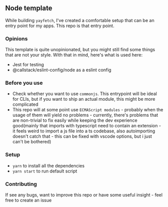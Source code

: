 ## Node template

While building `yayfetch`, I've created a comfortable setup that can be an entry point for my apps. This repo is that entry point. 

### Opinions

This template is quite unopinionated, but you might still find some things that are not your style. With that in mind, here's what is used here:
 - Jest for testing 
 - @callstack/eslint-config/node as a eslint config

### Before you use

 - Check whether you want to use `commonjs`. This entrypoint will be ideal for CLIs, but if you want to ship an actual module, this might be more complicated
 - This repo will at some point use `ECMAScript modules` - probably when the usage of them will yield no problems - currently, there's problems that are non-trivial to fix easily while keeping the dev experience good(mainly that imports with typescript need to contain an extension - it feels weird to import a js file into a ts codebase, also autoimporting doesn't catch that - this can be fixed with vscode options, but i just can't be bothered) 

### Setup

 - `yarn` to install all the dependencies
 - `yarn start` to run default script

### Contributing

If see any bugs, want to improve this repo or have some useful insight - feel free to create an issue